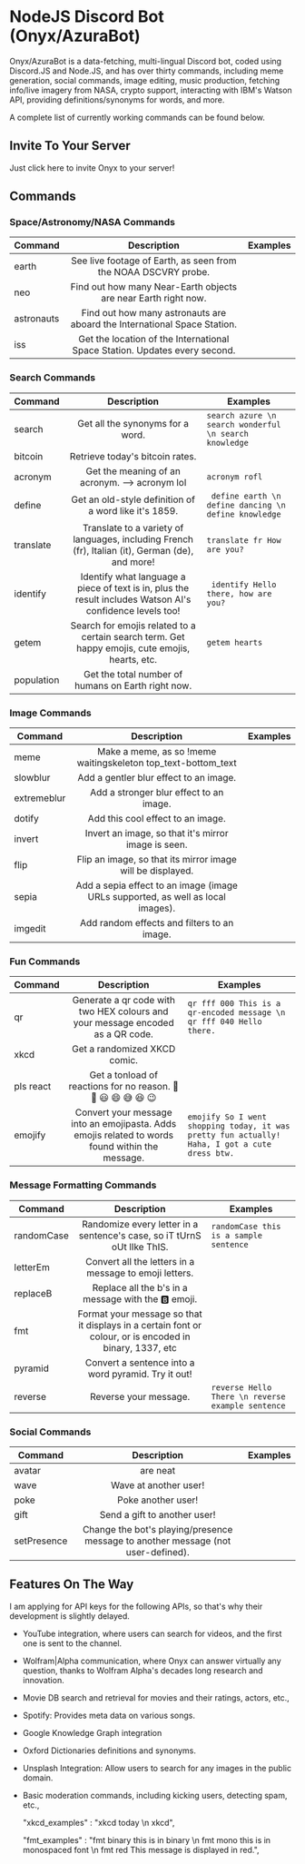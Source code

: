 # NodeJS Discord Bot (Onyx/AzuraBot)
Onyx/AzuraBot is a data-fetching, multi-lingual Discord bot, coded using Discord.JS and Node.JS, and has over thirty commands, 
including meme generation, social commands, image editing, music production, fetching info/live imagery from NASA, crypto support, interacting with IBM's Watson API, providing definitions/synonyms for words, and more.

A complete list of currently working commands can be found below.

## Invite To Your Server
Just click here to invite Onyx to your server!

## Commands

### Space/Astronomy/NASA Commands

| Command       | Description   | Examples  |
| ------------- |:----------------------------------------------------------------------------------------------:| ---------: |
| earth         | See live footage of Earth, as seen from the NOAA DSCVRY probe.                                   |     |
| neo           | Find out how many Near-Earth objects are near Earth right now.                              |      |
| astronauts    | Find out how many astronauts are aboard the International Space Station.                         |      |
| iss           | Get the location of the International Space Station. Updates every second.                    |      |

### Search Commands
| Command       | Description   | Examples  |
| ------------- |:----------------------------------------------------------------------------------------------:| --------- |
| search        | Get all the synonyms for a word.                                                                 |  `search azure \n search wonderful \n search knowledge `   |
| bitcoin       | Retrieve today's bitcoin rates.                                                                  |      |
| acronym       | Get the meaning of an acronym. --> acronym lol                                                   | `acronym rofl` |
| define        | Get an old-style definition of a word like it's 1859.                                            |  ` define earth \n define dancing \n define knowledge`   |
| translate     | Translate to a variety of languages, including French (fr), Italian (it), German (de), and more! | `translate fr How are you?`|
| identify      | Identify what language a piece of text is in, plus the result includes Watson AI's confidence levels too! |` identify Hello there, how are you?` |
| getem         | Search for emojis related to a certain search term. Get happy emojis, cute emojis, hearts, etc.| `getem hearts `  |
| population    | Get the total number of humans on Earth right now.                                               |      |

### Image Commands
| Command       | Description   | Examples  |
| ------------- |:----------------------------------------------------------------------------------------------:| --------- |
| meme          | Make a meme, as so !meme waitingskeleton top_text-bottom_text                                    |     |
| slowblur      | Add a gentler blur effect to an image. |    |
| extremeblur   | Add a stronger blur effect to an image.|     |
| dotify        |Add this cool effect to an image.|      |
| invert        | Invert an image, so that it's mirror image is seen. |    |
| flip          | Flip an image, so that its mirror image will be displayed. |      |
| sepia         | Add a sepia effect to an image (image URLs supported, as well as local images).|      |
| imgedit       | Add random effects and filters to an image. |      |

### Fun Commands
| Command       | Description   | Examples  |
| ------------- |:----------------------------------------------------------------------------------------------:| --------- |
| qr            | Generate a qr code with two HEX colours and your message encoded as a QR code.                   |  `qr fff 000 This is a qr-encoded message \n qr fff 040 Hello there.`|
| xkcd          | Get a randomized XKCD comic.                                                                     |      |
|pls react      | Get a tonload of reactions for no reason. 👀 🤣 😃 😄 😅 😆 😉                                |     |
| emojify       | Convert your message into an emojipasta. Adds emojis related to words found within the message. | `emojify So I went shopping today, it was pretty fun actually! Haha, I got a cute dress btw.`     |

### Message Formatting Commands
| Command       | Description   | Examples  |
| ------------- |:----------------------------------------------------------------------------------------------:| --------- |
| randomCase    |Randomize every letter in a sentence's case, so iT tUrnS oUt lIke ThIS.| `randomCase this is a sample sentence`   |
| letterEm      | Convert all the letters in a message to emoji letters. |  |
| replaceB      | Replace all the b's in a message with the 🅱️ emoji. |   |
| fmt           | Format your message so that it displays in a certain font or colour, or is encoded in binary, 1337, etc |      |
| pyramid       | Convert a sentence into a word pyramid. Try it out! |      |
| reverse       | Reverse your message. | `reverse Hello There \n reverse example sentence`|


### Social Commands
| Command       | Description   | Examples  |
| ------------- |:----------------------------------------------------------------------------------------------:| ---------: |
| avatar        | are neat                                 |      |
| wave          | Wave at another user! |      |
| poke          | Poke another user! |      |
| gift          | Send a gift to another user! |      |
| setPresence   | Change the bot's playing/presence message to another message (not user-defined).|     |


## Features On The Way
I am applying for API keys for the following APIs, so that's why their development is slightly delayed.
- YouTube integration, where users can search for videos, and the first one is sent to the channel.
- Wolfram|Alpha communication, where Onyx can answer virtually any question, thanks to Wolfram Alpha's decades long research and innovation.
- Movie DB search and retrieval for movies and their ratings, actors, etc.,
- Spotify: Provides meta data on various songs.
- Google Knowledge Graph integration
- Oxford Dictionaries definitions and synonyms.
- Unsplash Integration: Allow users to search for any images in the public domain.
- Basic moderation commands, including kicking users, detecting spam, etc.,


    "xkcd_examples" : "xkcd today \n xkcd",

    "fmt_examples" : "fmt binary this is in binary \n fmt mono this is in monospaced font \n fmt red This message is displayed in red.",

